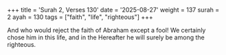 +++
title = 'Surah 2, Verses 130'
date = '2025-08-27'
weight = 137
surah = 2
ayah = 130
tags = ["faith", "life", "righteous"]
+++

And who would reject the faith of Abraham except a fool! We certainly chose him in this life, and in the Hereafter he will surely be among the righteous.